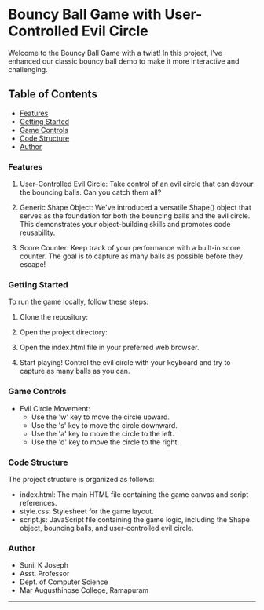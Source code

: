 # Bouncy Ball Game with User-Controlled Evil Circle

Welcome to the Bouncy Ball Game with a twist! In this project, I've enhanced our classic bouncy ball demo to make it more interactive and challenging.

## Table of Contents

- [Features](#features)
- [Getting Started](#getting-started)
- [Game Controls](#game-controls)
- [Code Structure](#code-structure)
- [Author](#author)

### Features

1. User-Controlled Evil Circle: Take control of an evil circle that can devour the bouncing balls. Can you catch them all?

2. Generic Shape Object: We've introduced a versatile Shape() object that serves as the foundation for both the bouncing balls and the evil circle. This demonstrates your object-building skills and promotes code reusability.

3. Score Counter: Keep track of your performance with a built-in score counter. The goal is to capture as many balls as possible before they escape!

### Getting Started

To run the game locally, follow these steps:

1. Clone the repository:

2. Open the project directory:

3. Open the index.html file in your preferred web browser.

4. Start playing! Control the evil circle with your keyboard and try to capture as many balls as you can.

### Game Controls

- Evil Circle Movement:
    - Use the 'w' key to move the circle upward.
    - Use the 's' key to move the circle downward.
    - Use the 'a' key to move the circle to the left.
    - Use the 'd' key to move the circle to the right.

### Code Structure

The project structure is organized as follows:

- index.html: The main HTML file containing the game canvas and script references.
- style.css: Stylesheet for the game layout.
- script.js: JavaScript file containing the game logic, including the Shape object, bouncing balls, and user-controlled evil circle.

### Author

- Sunil K Joseph
- Asst. Professor
- Dept. of Computer Science
- Mar Augusthinose College, Ramapuram

---

